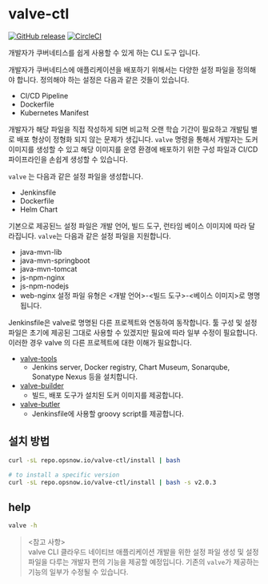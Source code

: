 # valve-ctl

[![GitHub release](https://img.shields.io/github/release/opsnow-tools/valve-ctl.svg)](https://github.com/opsnow-tools/valve-ctl/releases)
[![CircleCI](https://circleci.com/gh/opsnow-tools/valve-ctl.svg?style=svg)](https://circleci.com/gh/opsnow-tools/valve-ctl)

개발자가 쿠버네티스를 쉽게 사용할 수 있게 하는 CLI 도구 입니다.

개발자가 쿠버네티스에 애플리케이션을 배포하기 위해서는 다양한 설정 파일을 정의해야 합니다.
정의해야 하는 설정은 다음과 같은 것들이 있습니다.
* CI/CD Pipeline
* Dockerfile
* Kubernetes Manifest 

개발자가 해당 파일을 직접 작성하게 되면 비교적 오랜 학습 기간이 필요하고 개발팀 별로 배포 형상이 정형화 되지 않는 문제가 생깁니다. `valve` 명령을 통해서 개발자는 도커 이미지를 생성할 수 있고 해당 이미지를 운영 환경에 배포하기 위한 구성 파일과 CI/CD 파이프라인을 손쉽게 생성할 수 있습니다. 

`valve` 는 다음과 같은 설정 파일을 생성합니다.
* Jenkinsfile
* Dockerfile
* Helm Chart

기본으로 제공된느 설정 파일은 개발 언어, 빌드 도구, 런타임 베이스 이미지에 따라 달라집니다.
`valve`는 다음과 같은 설정 파일을 지원합니다.
* java-mvn-lib
* java-mvn-springboot
* java-mvn-tomcat
* js-npm-nginx
* js-npm-nodejs
* web-nginx
설정 파일 유형은 <개발 언어>-<빌드 도구>-<베이스 이미지>로 명명됩니다.

Jenkinsfile은 valve로 명명된 다른 프로젝트와 연동하여 동작합니다.
툴 구성 및 설정 파일은 초기에 제공된 그대로 사용할 수 있겠지만 필요에 따라 일부 수정이 필요합니다. 이러한 경우 valve 의 다른 프로젝트에 대한 이해가 필요합니다.
* [valve-tools](https://github.com/opsnow-tools/valve-tools)
  * Jenkins server, Docker registry, Chart Museum, Sonarqube, Sonatype Nexus 등을 설치합니다.
* [valve-builder](https://github.com/opsnow-tools/valve-builder)
  * 빌드, 배포 도구가 설치된 도커 이미지를 제공합니다.
* [valve-butler](https://github.com/opsnow-tools/valve-butler)
  * Jenkinsfile에 사용할 groovy script를 제공합니다.

## 설치 방법
```bash
curl -sL repo.opsnow.io/valve-ctl/install | bash

# to install a specific version
curl -sL repo.opsnow.io/valve-ctl/install | bash -s v2.0.3
```

## help

```bash
valve -h
```

> <참고 사항><br/> valve CLI 클라우드 네이티브 애플리케이션 개발을 위한 설정 파일 생성 및 설정 파일을 다루는 개발자 편의 기능을 제공할 예정입니다. 기존의 `valve`가 제공하는 기능의 일부가 수정될 수 있습니다.